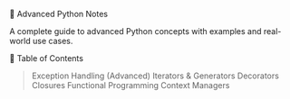 🚀 Advanced Python Notes

A complete guide to advanced Python concepts with examples and real-world use cases.

📌 Table of Contents

> Exception Handling (Advanced)
> Iterators & Generators
> Decorators
> Closures
> Functional Programming
> Context Managers


